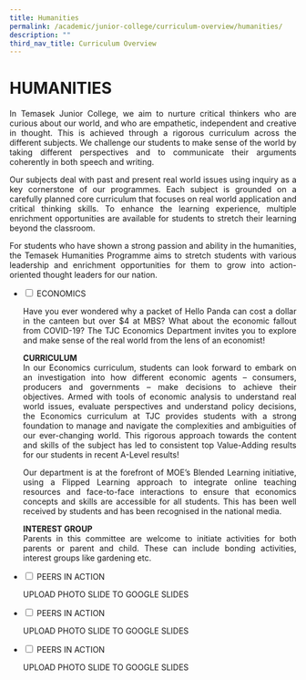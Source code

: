 ```yaml
---
title: Humanities
permalink: /academic/junior-college/curriculum-overview/humanities/
description: ""
third_nav_title: Curriculum Overview
---
```

# HUMANITIES

<p style="text-align: justify;">In Temasek Junior College, we aim to nurture critical thinkers who are curious about our world, and who are empathetic, independent and creative in thought. This is achieved through a rigorous curriculum across the different subjects. We challenge our students to make sense of the world by taking different perspectives and to communicate their arguments coherently in both speech and writing.</p>

<p style="text-align: justify;">Our subjects deal with past and present real world issues using inquiry as a key cornerstone of our programmes. Each subject is grounded on a carefully planned core curriculum that focuses on real world application and critical thinking skills. To enhance the learning experience, multiple enrichment opportunities are available for students to stretch their learning beyond the classroom.</p>

<p style="text-align: justify;">For students who have shown a strong passion and ability in the humanities, the Temasek Humanities Programme aims to stretch students with various leadership and enrichment opportunities for them to grow into action-oriented thought leaders for our nation.</p>

<ul class="jekyllcodex_accordion">
  <li>
    <input type="checkbox" id="accordion1">
    <label for="accordion1">ECONOMICS</label>
    <div>
			<p style="text-align: justify;">Have you ever wondered why a packet of Hello Panda can cost a dollar in the canteen but over $4 at MBS? What about the economic fallout from COVID-19? The TJC Economics Department invites you to explore and make sense of the real world from the lens of an economist!</p>
			<p style="text-align: justify;"><b>CURRICULUM</b><br>In our Economics curriculum, students can look forward to embark on an investigation into how different economic agents – consumers, producers and governments – make decisions to achieve their objectives. Armed with tools of economic analysis to understand real world issues, evaluate perspectives and understand policy decisions, the Economics curriculum at TJC provides students with a strong foundation to manage and navigate the complexities and ambiguities of our ever-changing world. This rigorous approach towards the content and skills of the subject has led to consistent top Value-Adding results for our students in recent A-Level results!</p>
			<p style="text-align: justify;">Our department is at the forefront of MOE’s Blended Learning initiative, using a Flipped Learning approach to integrate online teaching resources and face-to-face interactions to ensure that economics concepts and skills are accessible for all students. This has been well received by students and has been recognised in the national media.
</p>
			<p style="text-align: justify;"><b>INTEREST GROUP</b><br>Parents in this committee are welcome to initiate activities for both parents or parent and child. These can include bonding activities, interest groups like gardening etc.</p>
    </div>
	</li> 
  <li>
    <input type="checkbox" id="accordion2">
    <label for="accordion2">PEERS IN ACTION</label>
    <div>
			<p style="text-align: justify;"> UPLOAD PHOTO SLIDE TO GOOGLE SLIDES</p>
    </div>
	</li> 
  <li>
    <input type="checkbox" id="accordion3">
    <label for="accordion3">PEERS IN ACTION</label>
    <div>
			<p style="text-align: justify;"> UPLOAD PHOTO SLIDE TO GOOGLE SLIDES</p>
    </div>
	</li> 
  <li>
    <input type="checkbox" id="accordion4">
    <label for="accordion4">PEERS IN ACTION</label>
    <div>
			<p style="text-align: justify;"> UPLOAD PHOTO SLIDE TO GOOGLE SLIDES</p>
    </div>
	</li> 
	</ul>